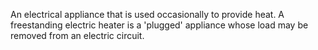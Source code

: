 An electrical appliance that is used occasionally to provide heat. A freestanding electric heater is a 'plugged' appliance whose load may be removed from an electric circuit.